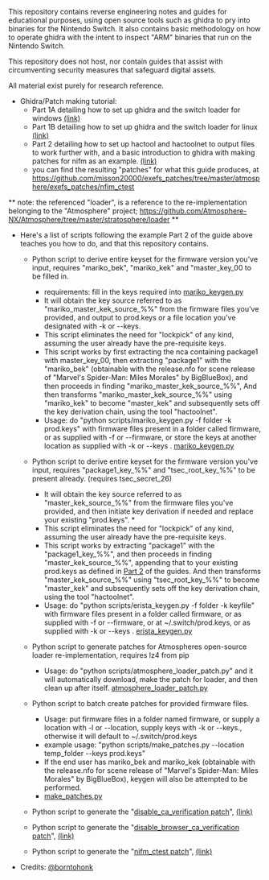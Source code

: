 This repository contains reverse engineering notes and guides for educational purposes, using open source tools such as ghidra to pry into binaries for the Nintendo Switch. It also contains basic methodology on how to operate ghidra with the intent to inspect "ARM" binaries that run on the Nintendo Switch.

This repository does not host, nor contain guides that assist with circumventing security measures that safeguard digital assets.

All material exist purely for research reference.

* Ghidra/Patch making tutorial:
  - Part 1A detailing how to set up ghidra and the switch loader for windows [(link)](guides/Part1A-WindowsSetup.MD)
  - Part 1B detailing how to set up ghidra and the switch loader for linux [(link)](guides/Part1B-LinuxSetup.MD)
  - Part 2 detailing how to set up hactool and hactoolnet to output files to work further with, and a basic introduction to ghidra with making patches for nifm as an example. [(link)](guides/Part2.MD)
  - you can find the resulting "patches" for what this guide produces, at https://github.com/misson20000/exefs_patches/tree/master/atmosphere/exefs_patches/nfim_ctest


** note: the referenced "loader", is a reference to the re-implementation belonging to the "Atmosphere" project; https://github.com/Atmosphere-NX/Atmosphere/tree/master/stratosphere/loader **

* Here's a list of scripts following the example Part 2 of the guide above teaches you how to do, and that this repository contains.

  - Python script to derive entire keyset for the firmware version you've input, requires "mariko_bek", "mariko_kek" and "master_key_00 to be filled in.
    * requirements: fill in the keys required into [mariko_keygen.py](scripts/mariko_keygen.py)
    * It will obtain the key source referred to as "mariko_master_kek_source_%%" from the firmware files you've provided, and output to prod.keys or a file location you've designated with -k or --keys.
    * This script eliminates the need for "lockpick" of any kind, assuming the user already have the pre-requisite keys.
    * This script works by first extracting the nca containing package1 with master_key_00, then extracting "package1" with the "mariko_bek" (obtainable with the release.nfo for scene release of "Marvel's Spider-Man: Miles Morales" by BigBlueBox), and then proceeds in finding "mariko_master_kek_source_%%", And then transforms "mariko_master_kek_source_%%" using "mariko_kek" to become "master_kek" and subsequently sets off the key derivation chain, using the tool "hactoolnet".
    * Usage: do "python scripts/mariko_keygen.py -f folder -k prod.keys" with firmware files present in a folder called firmware, or as supplied with -f or --firmware, or store the keys at another location as supplied with -k or --keys . [mariko_keygen.py](scripts/mariko_keygen.py)

  - Python script to derive entire keyset for the firmware version you've input, requires "package1_key_%%" and "tsec_root_key_%%" to be present already. (requires tsec_secret_26)
    * It will obtain the key source referred to as "master_kek_source_%%" from the firmware files you've provided, and then initiate key derivation if needed and replace your existing "prod.keys". *
    * This script eliminates the need for "lockpick" of any kind, assuming the user already have the pre-requisite keys.
    * This script works by extracting "package1" with the "package1_key_%%", and then proceeds in finding "master_kek_source_%%", appending that to your existing prod.keys as defined in [Part 2](guides/Part2.MD) of the guides. And then transforms "master_kek_source_%%" using "tsec_root_key_%%" to become "master_kek" and subsequently sets off the key derivation chain, using the tool "hactoolnet".
    * Usage: do "python scripts/erista_keygen.py -f folder -k keyfile" with firmware files present in a folder called firmware, or as supplied with -f or --firmware, or at ~/.switch/prod.keys, or as supplied with -k or --keys . [erista_keygen.py](scripts/erista_keygen.py)

  - Python script to generate patches for Atmospheres open-source loader re-implementation, requires lz4 from pip 
    * Usage: do "python scripts/atmosphere_loader_patch.py" and it will automatically download, make the patch for loader, and then clean up after itself. [atmosphere_loader_patch.py](scripts/atmosphere_loader_patch.py)

  - Python script to batch create patches for provided firmware files.
    * Usage: put firmware files in a folder named firmware, or supply a location with -l or --location, supply keys with -k or --keys., otherwise it will default to ~/.switch/prod.keys
    * example usage: "python scripts/make_patches.py --location temp_folder --keys prod.keys"
    * If the end user has mariko_bek and mariko_kek (obtainable with the release.nfo for scene release of "Marvel's Spider-Man: Miles Morales" by BigBlueBox), keygen will also be attempted to be performed.
    * [make_patches.py](scripts/make_patches.py)

  - Python script to generate the "[disable_ca_verification patch](https://github.com/misson20000/exefs_patches#disable-ca-verification)", [(link)](scripts/disable_ca_verification_patch.py)

  - Python script to generate the "[disable_browser_ca_verification patch](https://github.com/misson20000/exefs_patches#disable-browser-ca-verification)", [(link)](scripts/disable_browser_ca_verification_patch.py)

  - Python script to generate the "[nifm_ctest patch](https://github.com/misson20000/exefs_patches#nifm-ctest)", [(link)](scripts/nifm_ctest_patch.py)

* Credits: [@borntohonk](https://github.com/borntohonk)
